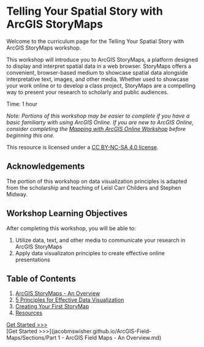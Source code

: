 # Telling Your Spatial Story with ArcGIS StoryMaps

Welcome to the curriculum page for the Telling Your Spatial Story with ArcGIS StoryMaps workshop.

This workshop will introduce you to ArcGIS StoryMaps, a platform designed to display and interpret spatial data in a web browser. StoryMaps offers a convenient, browser-based medium to showcase spatial data alongside interpretative text, images, and other media. Whether used to showcase your work online or to develop a class project, StoryMaps are a compelling way to present your research to scholarly and public audiences.

Time: 1 hour

*Note: Portions of this workshop may be easier to complete if you have a basic familiarty with using ArcGIS Online. If you are new to ArcGIS Online, consider completing the [Mapping with ArcGIS Online Workshop](https://github.com/jacobmswisher/ArcGIS-Online) before beginning this one.*

This resource is licensed under a [CC BY-NC-SA 4.0 license](https://creativecommons.org/licenses/by-nc-sa/4.0/).

## Acknowledgements

The portion of this workshop on data visualization principles is adapted from the scholarship and teaching of Leisl Carr Childers and Stephen Midway.

## Workshop Learning Objectives

After completing this workshop, you will be able to:

1. Utilize data, text, and other media to communicate your research in ArcGIS StoryMaps
2. Apply data visualizaton principles to create effective online presentations

## Table of Contents

1. [ArcGIS StoryMaps - An Overview](https://github.com/jacobmswisher/ArcGIS-StoryMaps/blob/main/Sections/Part%201%20-%20ArcGIS%20StoryMaps%20-%20An%20Overview.md)
2. [5 Principles for Effective Data Visualization](https://github.com/jacobmswisher/ArcGIS-StoryMaps/blob/main/Sections/Part%202%20-%205%20Principles%20for%20Effective%20Data%20Visualization.md)
2. [Creating Your First StoryMap](https://github.com/jacobmswisher/ArcGIS-StoryMaps/blob/main/Sections/Part%203%20-%20Creating%20Your%20First%20StoryMap.md)
4. [Resources](https://github.com/jacobmswisher/ArcGIS-StoryMaps/blob/main/Sections/Part%204%20-%20Resources.md)

[Get Started >>>](https://github.com/jacobmswisher/ArcGIS-StoryMaps/blob/main/Sections/Part%201%20-%20ArcGIS%20StoryMaps%20-%20An%20Overview.md)  
[Get Started >>>](jacobmswisher.github.io/ArcGIS-Field-Maps/Sections/Part 1 - ArcGIS Field Maps - An Overview.md)
